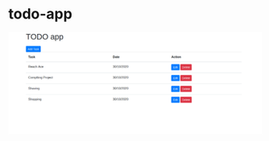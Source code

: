 # todo-app

![test](https://github.com/D4r3-D3v1L/todo-app/blob/main/Screenshot%20from%202020-10-30%2018-06-23.png)
